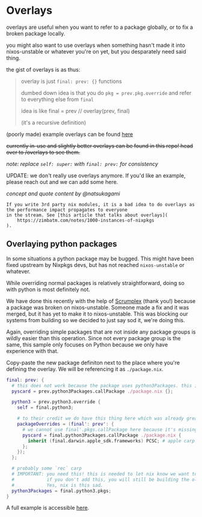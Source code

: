 # Overlays
overlays are useful when you want to refer to a package globally, or to fix a broken package locally.

you might also want to use overlays when something hasn't made it into nixos-unstable or whatever you're on yet, but you
desparately need said thing.

the gist of overlays is as thus:

> overlay is just `final: prev: {}` functions
>
> dumbed down idea is that you do `pkg = prev.pkg.override` and
> refer to everything else from `final`
>
> idea is like final = prev // overlay(prev, final)
>
> (it's a recursive definition)

(poorly made) example overlays can be found [here](https://github.com/soopyc/nixos-config/blob/master/overlays/discord-canary.nix)

~~currently in-use and slightly better overlays can be found in this repo! head over to /overlays to see them.~~

*note: replace `self: super:` with `final: prev:` for consistency*

UPDATE: we don't really use overlays anymore. If you'd like an example, please reach out and we can add some here.

*concept and quote content by @natsukagami*

```admonish info
If you write 3rd party nix modules, it is a bad idea to do overlays as the performance impact propagates to everyone
in the stream. See [this article that talks about overlays](
	https://zimbatm.com/notes/1000-instances-of-nixpkgs
).
```

## Overlaying python packages
In some situations a python package may be bugged. This might have been fixed upstream by Nixpkgs devs, but has not reached `nixos-unstable` or whatever.

While overriding normal packages is relatively straightforward, doing so with python is most definitely not.

We have done this recently with the help of [Scrumplex] (thank you!) because a package was broken on nixos-unstable. Someone made a fix and it was merged, but it has yet to make it to nixos-unstable. This was blocking our systems from building so we decided to just say sod it, we're doing this.

Again, overriding simple packages that are not inside any package groups is wildly easier than this operation. Since not every package group is the same, this sample only focuses on Python because we only have experience with that.

Copy-paste the new package definiton next to the place where you're defining the overlay. We will be referencing it as `./package.nix`.

```nix
final: prev: {
  # this does not work because the package uses python3Packages. this is defining standalone package.
  pyscard = prev.python3Packages.callPackage ./package.nix {};

  python3 = prev.python3.override {
    self = final.python3;

    # to their credit we do have this thing here which was already great
    packageOverrides = (final': prev': {
      # we cannot use final'.pkgs.callPackage here because it's missing buildPythonModule or something.
      pyscard = final.python3Packages.callPackage ./package.nix {
        inherit (final.darwin.apple_sdk.frameworks) PCSC; # apple carp
      };
    });
  };

  # probably some `rec` carp
  # IMPORTANT: you need this! this is needed to let nix know we want to use our overrided python3 package earlier.
  #            if you don't add this, you will still be building the old package like nothing changed at all.
  #            Yes, nix is this sad.
  python3Packages = final.python3.pkgs;
}
```

A full example is accessible [here](https://github.com/soopyc/gensokyo/tree/53fcb9bdeeede6e250c84a05ff8c6c1aca9b5fe6/global/overlays/temp/pyscard).

[Scrumplex]: https://github.com/scrumplex
